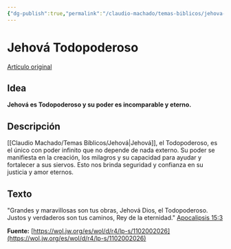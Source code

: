```yaml
---
{"dg-publish":true,"permalink":"/claudio-machado/temas-biblicos/jehova-todopoderoso/","tags":["Jehová","Dios"]}
---
```


# Jehová Todopoderoso
[Artículo original](https://wol.jw.org/es/wol/d/r4/lp-s/1102002026)
## Idea
**Jehová es Todopoderoso y su poder es incomparable y eterno.**

## Descripción
[[Claudio Machado/Temas Bíblicos/Jehová\|Jehová]], el Todopoderoso, es el único con poder infinito que no depende de nada externo. Su poder se manifiesta en la creación, los milagros y su capacidad para ayudar y fortalecer a sus siervos. Esto nos brinda seguridad y confianza en su justicia y amor eternos.

## Texto
"Grandes y maravillosas son tus obras, Jehová Dios, el Todopoderoso. Justos y verdaderos son tus caminos, Rey de la eternidad." [Apocalipsis 15:3](https://www.jw.org/es/biblioteca/biblia/nwt/libros/apocalipsis/15/#v3)

**Fuente:** [https://wol.jw.org/es/wol/d/r4/lp-s/1102002026](https://wol.jw.org/es/wol/d/r4/lp-s/1102002026)


